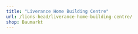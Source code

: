```yaml
---
title: "Liverance Home Building Centre"
url: /lions-head/liverance-home-building-centre/
shop: Baumarkt
---
```

